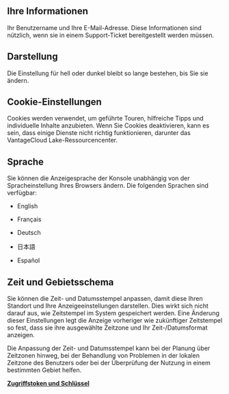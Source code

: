 Ihre Informationen
------------------

Ihr Benutzername und Ihre E-Mail-Adresse. Diese Informationen sind nützlich, wenn sie in einem Support-Ticket bereitgestellt werden müssen.

Darstellung
-----------

Die Einstellung für hell oder dunkel bleibt so lange bestehen, bis Sie sie ändern.

Cookie-Einstellungen
--------------------

Cookies werden verwendet, um geführte Touren, hilfreiche Tipps und individuelle Inhalte anzubieten. Wenn Sie Cookies deaktivieren, kann es sein, dass einige Dienste nicht richtig funktionieren, darunter das VantageCloud Lake-Ressourcencenter.

Sprache
-------

Sie können die Anzeigesprache der Konsole unabhängig von der Spracheinstellung Ihres Browsers ändern. Die folgenden Sprachen sind verfügbar:

-   English

-   Français

-   Deutsch

-   日本語

-   Español

Zeit und Gebietsschema
----------------------

Sie können die Zeit- und Datumsstempel anpassen, damit diese Ihren Standort und Ihre Anzeigeeinstellungen darstellen. Dies wirkt sich nicht darauf aus, wie Zeitstempel im System gespeichert werden. Eine Änderung dieser Einstellungen legt die Anzeige vorheriger wie zukünftiger Zeitstempel so fest, dass sie ihre ausgewählte Zeitzone und Ihr Zeit-/Datumsformat anzeigen.

Die Anpassung der Zeit- und Datumsstempel kann bei der Planung über Zeitzonen hinweg, bei der Behandlung von Problemen in der lokalen Zeitzone des Benutzers oder bei der Überprüfung der Nutzung in einem bestimmten Gebiet helfen.

**[Zugriffstoken und Schlüssel](syi1695940519543.md)**
